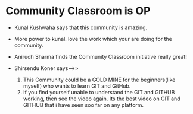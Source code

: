 # Community Classroom is OP

- Kunal Kushwaha says that this community is amazing.
- More power to kunal. love the work which your are doing for the community.
- Anirudh Sharma finds the Community Classroom initiative really great!

- Shirsendu Koner says-->>
    1. This Community could be a GOLD MINE for the beginners(like myself) who wants to learn GIT and GitHub.
    2. If you find yourself unable to understand the GIT and GITHUB working, then see the video again.
       Its the best video on GIT and GITHUB that i have seen soo far on any platform.
    
